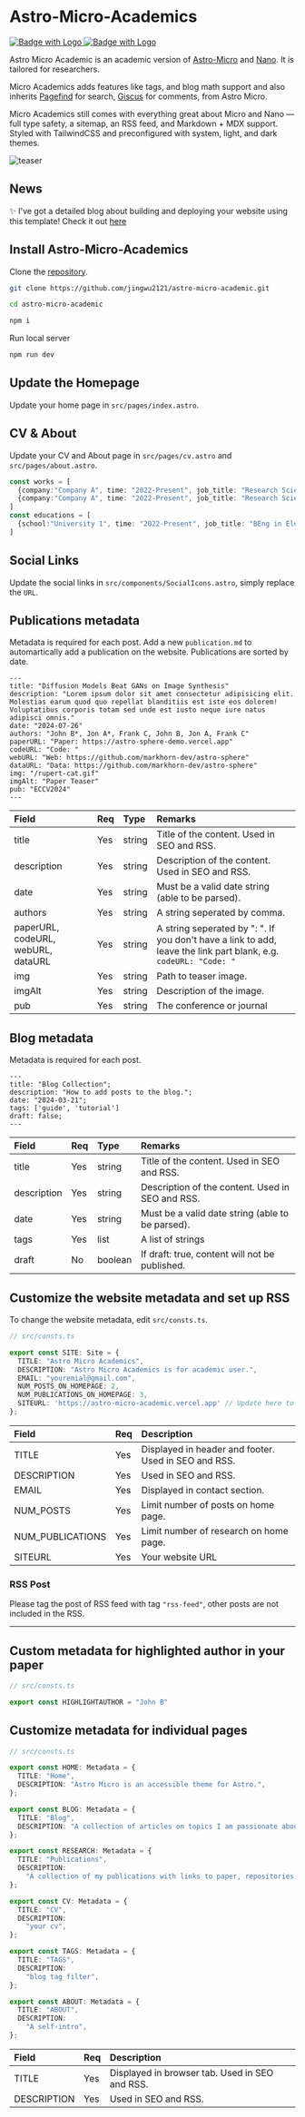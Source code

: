 # Astro-Micro-Academics 

[![Badge with Logo](https://img.shields.io/badge/Astro-Page-blue)
](https://astro.build/themes/details/astro-micro-academics)
[![Badge with Logo](https://img.shields.io/badge/Live-Demo-cyan)](https://astro-micro-academic.vercel.app/)

Astro Micro Academic is an academic version of [Astro-Micro](https://github.com/trevortylerlee/astro-micro) and [Nano](https://astro-nano-demo.vercel.app/). 
It is tailored for researchers. 

Micro Academics adds features like tags, and blog math support and also inherits [Pagefind](https://pagefind.app/) for search, [Giscus](https://giscus.app/) for comments, from Astro Micro.

Micro Academics still comes with everything great about Micro and Nano — full type safety, a sitemap, an RSS feed, and Markdown + MDX support. Styled with TailwindCSS and preconfigured with system, light, and dark themes.

![teaser](./assets/teaser-1.png)

## News
✨ I've got a detailed blog about building and deploying your website using this template! Check it out [here](https://jingwu2121.github.io/blog/01-build-deploy-website/) 

## Install Astro-Micro-Academics 

Clone the [repository](https://github.com/jingwu2121/astro-micro-academic).

```sh
git clone https://github.com/jingwu2121/astro-micro-academic.git
```

```sh
cd astro-micro-academic
```

```sh
npm i
```

Run local server
```sh
npm run dev
```

## Update the Homepage

Update your home page in `src/pages/index.astro`.


## CV & About

Update your CV and About page in `src/pages/cv.astro` and `src/pages/about.astro`.

```ts
const works = [
  {company:"Company A", time: "2022-Present", job_title: "Research Scientist", location: "London, UK", description: "Your Notes about the job"},
  {company:"Company A", time: "2022-Present", job_title: "Research Scientist", location: "London, UK", description: "Your Notes about the job"},
]
const educations = [
  {school:"University 1", time: "2022-Present", job_title: "BEng in Electronic Information Engineering", location: "London, UK", description: "Your Notes about the study"},
]
```

## Social Links

Update the social links in `src/components/SocialIcons.astro`, simply replace the `URL`.   

## Publications metadata

Metadata is required for each post. Add a new `publication.md` to automartically add a publication on the website. Publications are sorted by date. 

```astro
---
title: "Diffusion Models Beat GANs on Image Synthesis"
description: "Lorem ipsum dolor sit amet consectetur adipisicing elit. Molestias earum quod quo repellat blanditiis est iste eos dolorem! Voluptatibus corporis totam sed unde est iusto neque iure natus adipisci omnis."
date: "2024-07-26"
authors: "John B*, Jon A*, Frank C, John B, Jon A, Frank C"
paperURL: "Paper: https://astro-sphere-demo.vercel.app"
codeURL: "Code: "
webURL: "Web: https://github.com/markhorn-dev/astro-sphere"
dataURL: "Data: https://github.com/markhorn-dev/astro-sphere"
img: "/rupert-cat.gif"
imgAlt: "Paper Teaser"
pub: "ECCV2024"
---
```

| Field       | Req | Type    | Remarks                                          |
| :---------- | :-- | :------ | :----------------------------------------------- |
| title       | Yes | string  | Title of the content. Used in SEO and RSS.       |
| description | Yes | string  | Description of the content. Used in SEO and RSS. |
| date        | Yes | string  | Must be a valid date string (able to be parsed). |
| authors   | Yes | string  | A string seperated by comma. |
| paperURL, codeURL, webURL, dataURL | Yes | string  | A string seperated by ": ". If you don't have a link to add, leave the link part blank, e.g. `codeURL: "Code: "` |
| img       | Yes | string  | Path to teaser image.    |
| imgAlt | Yes | string  | Description of the image. |
| pub        | Yes | string  | The conference or journal |

## Blog metadata

Metadata is required for each post.

```astro
---
title: "Blog Collection";
description: "How to add posts to the blog.";
date: "2024-03-21";
tags: ['guide', 'tutorial']
draft: false;
---
```

| Field       | Req | Type    | Remarks                                          |
| :---------- | :-- | :------ | :----------------------------------------------- |
| title       | Yes | string  | Title of the content. Used in SEO and RSS.       |
| description | Yes | string  | Description of the content. Used in SEO and RSS. |
| date        | Yes | string  | Must be a valid date string (able to be parsed). |
| tags        | Yes | list  | A list of strings |
| draft       | No  | boolean | If draft: true, content will not be published.   |

## Customize the website metadata and set up RSS 

To change the website metadata, edit `src/consts.ts`.

```ts
// src/consts.ts

export const SITE: Site = {
  TITLE: "Astro Micro Academics",
  DESCRIPTION: "Astro Micro Academics is for academic user.",
  EMAIL: "youremial@gmail.com",
  NUM_POSTS_ON_HOMEPAGE: 2,
  NUM_PUBLICATIONS_ON_HOMEPAGE: 3,
  SITEURL: 'https://astro-micro-academic.vercel.app' // Update here to link the RSS icon to your website RSS
};
```

| Field        | Req | Description                                          |
| :----------- | :-- | :--------------------------------------------------- |
| TITLE        | Yes | Displayed in header and footer. Used in SEO and RSS. |
| DESCRIPTION  | Yes | Used in SEO and RSS.                                 |
| EMAIL        | Yes | Displayed in contact section.                        |
| NUM_POSTS    | Yes | Limit number of posts on home page.                  |
| NUM_PUBLICATIONS | Yes | Limit number of research on home page.               |
| SITEURL | Yes | Your website URL              |

### RSS Post

Please tag the post of RSS feed with tag `"rss-feed"`, other posts are not included in the RSS. 

---

## Custom metadata for highlighted author in your paper

```ts
// src/consts.ts

export const HIGHLIGHTAUTHOR = "John B"
```

## Customize metadata for individual pages

```ts
// src/consts.ts

export const HOME: Metadata = {
  TITLE: "Home",
  DESCRIPTION: "Astro Micro is an accessible theme for Astro.",
};

export const BLOG: Metadata = {
  TITLE: "Blog",
  DESCRIPTION: "A collection of articles on topics I am passionate about.",
};

export const RESEARCH: Metadata = {
  TITLE: "Publications",
  DESCRIPTION:
    "A collection of my publications with links to paper, repositories and live demos.",
};

export const CV: Metadata = {
  TITLE: "CV",
  DESCRIPTION:
    "your cv",
};

export const TAGS: Metadata = {
  TITLE: "TAGS",
  DESCRIPTION:
    "blog tag filter",
};

export const ABOUT: Metadata = {
  TITLE: "ABOUT",
  DESCRIPTION:
    "A self-intro",
};
```

| Field       | Req | Description                                    |
| :---------- | :-- | :--------------------------------------------- |
| TITLE       | Yes | Displayed in browser tab. Used in SEO and RSS. |
| DESCRIPTION | Yes | Used in SEO and RSS.                           |

